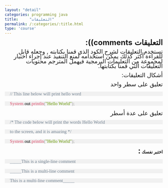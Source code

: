 ```yaml
---
layout: "detail"
categories: programming java
title:     "التعليقات"
permalink: /:categories/:title.html
type: 'course'
---
```


<p dir="rtl" align="right" style="margin-bottom: 0.11in; line-height: 108%">
<font face="Arial"><span lang="ar-SA"><font size="5" style="font-size: 18pt"><span lang="ar-SY"><b>التعليقات
</b></span></font></span></font><font size="5" style="font-size: 18pt"><b>comments)):</b></font></p>
<p dir="rtl" align="right" style="margin-bottom: 0.11in; line-height: 108%">
<font face="Arial"><span lang="ar-SA"><font size="4" style="font-size: 14pt"><span lang="ar-SY">تستخدم
التعليقات لشرح الكود الذي قمنا بكتابته
</span></font></span></font><font size="4" style="font-size: 14pt">,
</font><font face="Arial"><span lang="ar-SA"><font size="4" style="font-size: 14pt"><span lang="ar-SY">وجعله
قابل للقراءة أكثر كذلك يمكن استخدامه
لمنع التنفيذ عند إجراء اختبار لمجموعة
من التعليمات البرمجية فيهمل المترجم
محتويات التعليقات التي قمنا بكتابتها</span></font></span></font><font size="4" style="font-size: 14pt">.</font></p>
<p dir="rtl" align="right" style="margin-bottom: 0.11in; line-height: 108%">
<font face="Arial"><span lang="ar-SA"><font size="4" style="font-size: 14pt"><span lang="ar-SY">أشكال
التعليقات</span></font></span></font><font size="4" style="font-size: 14pt">:</font></p>
<p dir="rtl" align="right" style="margin-bottom: 0.11in; line-height: 108%">
<font face="Arial"><span lang="ar-SA"><font size="4" style="font-size: 14pt"><span lang="ar-SY">تعليق
على سطر واحد </span></font></span></font>
</p>

<div class="code-box">
<p style="margin-top: 0.17in; margin-bottom: 0.17in; border-top: none; border-bottom: none; border-right: none; padding-top: 0in; padding-bottom: 0in; padding-left: 0.17in; padding-right: 0in; line-height: 100%; background: #f1f1f1">
<font face="Courier New, serif"><font size="2" style="font-size: 10pt"><font color="#708090"><font face="Consolas, serif"><font size="3" style="font-size: 11pt">//
This line </font></font></font><font color="#708090"><font face="Consolas, serif"><font size="3" style="font-size: 11pt">below
</font></font></font><font color="#708090"><font face="Consolas, serif"><font size="3" style="font-size: 11pt">will
print hello word</font></font></font></font></font></p>
<p style="margin-top: 0.17in; margin-bottom: 0.17in; border-top: none; border-bottom: none; border-right: none; padding-top: 0in; padding-bottom: 0in; padding-left: 0.17in; padding-right: 0in; line-height: 100%; background: #f1f1f1">
<font color="#dd4a68"><font face="Consolas, serif"><font size="3" style="font-size: 11pt">System</font></font></font><font color="#999999"><font face="Consolas, serif"><font size="3" style="font-size: 11pt">.</font></font></font><font face="Courier New, serif"><font size="2" style="font-size: 10pt"><font color="#000000"><font face="Consolas, serif"><font size="3" style="font-size: 11pt">out</font></font></font></font></font><font color="#999999"><font face="Consolas, serif"><font size="3" style="font-size: 11pt">.</font></font></font><font color="#dd4a68"><font face="Consolas, serif"><font size="3" style="font-size: 11pt">println</font></font></font><font color="#999999"><font face="Consolas, serif"><font size="3" style="font-size: 11pt">(</font></font></font><font color="#669900"><font face="Consolas, serif"><font size="3" style="font-size: 11pt">&quot;Hello
World&quot;</font></font></font><font color="#999999"><font face="Consolas, serif"><font size="3" style="font-size: 11pt">);</font></font></font></p>
</div>

<p dir="rtl" align="right" style="margin-bottom: 0.11in; line-height: 108%">
<font face="Arial"><span lang="ar-SA"><font size="4" style="font-size: 14pt"><span lang="ar-SY">تعليق
على عدة أسطر </span></font></span></font>
</p>

<div class="code-box">
<p style="margin-bottom: 0.17in; border-top: none; border-bottom: none; border-right: none; padding-top: 0in; padding-bottom: 0in; padding-left: 0.17in; padding-right: 0in; line-height: 100%; background: #f1f1f1">
<font color="#708090"><font face="Consolas, serif"><font size="3" style="font-size: 11pt">/*
The code below will print the words Hello World</font></font></font></p>
<p style="margin-top: 0.17in; margin-bottom: 0.17in; border-top: none; border-bottom: none; border-right: none; padding-top: 0in; padding-bottom: 0in; padding-left: 0.17in; padding-right: 0in; line-height: 100%; background: #f1f1f1">
<font color="#708090"><font face="Consolas, serif"><font size="3" style="font-size: 11pt">to
the screen, and it is amazing */</font></font></font></p>
<p style="margin-top: 0.17in; margin-bottom: 0.17in; border-top: none; border-bottom: none; border-right: none; padding-top: 0in; padding-bottom: 0in; padding-left: 0.17in; padding-right: 0in; line-height: 100%; background: #f1f1f1">
<font color="#dd4a68"><font face="Consolas, serif"><font size="3" style="font-size: 11pt">System</font></font></font><font color="#999999"><font face="Consolas, serif"><font size="3" style="font-size: 11pt">.</font></font></font><font color="#000000"><font face="Consolas, serif"><font size="3" style="font-size: 11pt">out</font></font></font><font color="#999999"><font face="Consolas, serif"><font size="3" style="font-size: 11pt">.</font></font></font><font color="#dd4a68"><font face="Consolas, serif"><font size="3" style="font-size: 11pt">println</font></font></font><font color="#999999"><font face="Consolas, serif"><font size="3" style="font-size: 11pt">(</font></font></font><font color="#669900"><font face="Consolas, serif"><font size="3" style="font-size: 11pt">&quot;Hello
World&quot;</font></font></font><font color="#999999"><font face="Consolas, serif"><font size="3" style="font-size: 11pt">);</font></font></font></p>
</div>

<p dir="rtl" align="right" style="margin-bottom: 0.11in; line-height: 108%">
<span lang="ar-SA"><span lang="ar-SY"><b>اختبر
نفسك </b></span></span><font size="5" style="font-size: 18pt"><b>:</b></font></p>

<div class="code-box">
<p style="margin-top: 0.17in; margin-bottom: 0.17in; border-top: none; border-bottom: none; border-right: none; padding-top: 0in; padding-bottom: 0in; padding-left: 0.17in; padding-right: 0in; line-height: 100%; background: #f1f1f1">
<font color="#708090"><font face="Consolas, serif"><font size="3" style="font-size: 11pt">_____This
is a single-line comment</font></font></font></p>

<p style="margin-top: 0.17in; margin-bottom: 0.17in; border-top: none; border-bottom: none; border-right: none; padding-top: 0in; padding-bottom: 0in; padding-left: 0.17in; padding-right: 0in; line-height: 100%; background: #f1f1f1">
<font color="#708090"><font face="Consolas, serif"><font size="3" style="font-size: 11pt">_____This
is a multi-line comment</font></font></font></p>

<p style="margin-top: 0.17in; margin-bottom: 0.17in; border-top: none; border-bottom: none; border-right: none; padding-top: 0in; padding-bottom: 0in; padding-left: 0.17in; padding-right: 0in; line-height: 100%; background: #f1f1f1">
<font color="#708090"><font face="Consolas, serif"><font size="3" style="font-size: 11pt">This
is a multi-line comment_____</font></font></font></p>
</div>

<p style="margin-bottom: 0.11in; line-height: 108%"><br/>
<br/>

</p>
